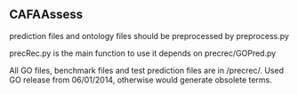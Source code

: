 ## CAFAAssess
prediction files and ontology files should be preprocessed by preprocess.py

precRec.py is the main function to use
it depends on precrec/GOPred.py

All GO files, benchmark files and test prediction files are in /precrec/.
Used GO release from 06/01/2014, otherwise would generate obsolete terms.
